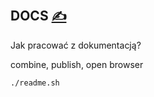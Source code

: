 
## DOCS [<span style='font-size:20px;'>&#x270D;</span>](https://github.com/bashfunc/www/edit/main/DOCS/DOCS.md)

Jak pracować z dokumentacją?


combine, publish, open browser

```bash
./readme.sh
```


